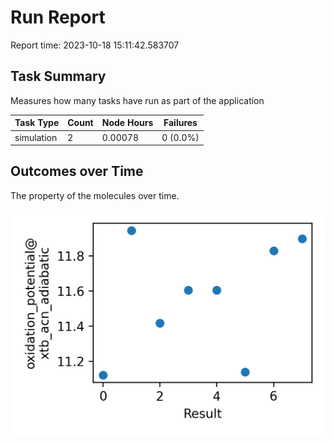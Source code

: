 # Run Report
Report time: 2023-10-18 15:11:42.583707

## Task Summary
Measures how many tasks have run as part of the application

| Task Type   |   Count |   Node Hours | Failures   |
|-------------|---------|--------------|------------|
| simulation  |       2 |      0.00078 | 0 (0.0%)   |

## Outcomes over Time
The property of the molecules over time.

![simulation](simulation-outputs.png)
